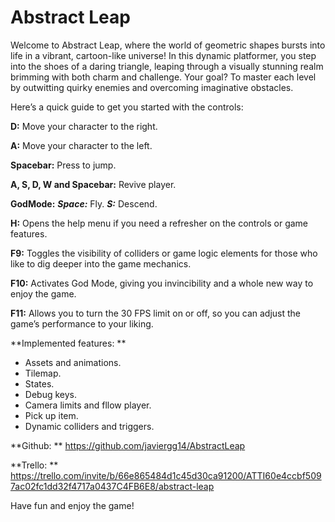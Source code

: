 # Abstract Leap

Welcome to Abstract Leap, where the world of geometric shapes bursts into life in a vibrant, cartoon-like universe! In this dynamic platformer, you step into the shoes of a daring triangle, leaping through a visually stunning realm brimming with both charm and challenge. Your goal? To master each level by outwitting quirky enemies and overcoming imaginative obstacles.

Here’s a quick guide to get you started with the controls:

**D:** Move your character to the right.

**A:** Move your character to the left.

**Spacebar:** Press to jump.

**A, S, D, W and Spacebar:** Revive player.

**GodMode:**
   ***Space:*** Fly.
   ***S:*** Descend.

**H:** Opens the help menu if you need a refresher on the controls or game features.

**F9:** Toggles the visibility of colliders or game logic elements for those who like to dig deeper into the game mechanics.

**F10:** Activates God Mode, giving you invincibility and a whole new way to enjoy the game.

**F11:** Allows you to turn the 30 FPS limit on or off, so you can adjust the game’s performance to your liking.

**Implemented features: ** 

- Assets and animations.
- Tilemap.
- States.
- Debug keys.
- Camera limits and fllow player.
- Pick up item.
- Dynamic colliders and triggers.

**Github: ** https://github.com/javiergg14/AbstractLeap

**Trello: ** https://trello.com/invite/b/66e865484d1c45d30ca91200/ATTI60e4ccbf5097ac02fc1dd32f4717a0437C4FB6E8/abstract-leap

Have fun and enjoy the game!
